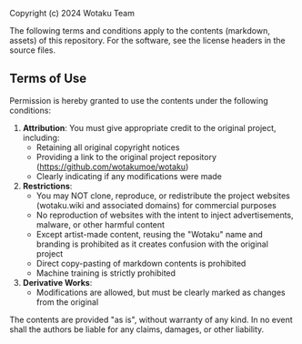 Copyright (c) 2024 Wotaku Team

The following terms and conditions apply to the contents (markdown, assets) of this repository. For the software, see the license headers in the source files.

## Terms of Use

Permission is hereby granted to use the contents under the following conditions:

1. **Attribution**: You must give appropriate credit to the original project, including:
   - Retaining all original copyright notices
   - Providing a link to the original project repository (https://github.com/wotakumoe/wotaku)
   - Clearly indicating if any modifications were made
2. **Restrictions**:
   - You may NOT clone, reproduce, or redistribute the project websites (wotaku.wiki and associated domains) for commercial purposes
   - No reproduction of websites with the intent to inject advertisements, malware, or other harmful content
   - Except artist-made content, reusing the "Wotaku" name and branding is prohibited as it creates confusion with the original project
   - Direct copy-pasting of markdown contents is prohibited
   - Machine training is strictly prohibited
3. **Derivative Works**:
   - Modifications are allowed, but must be clearly marked as changes from the original

The contents are provided "as is", without warranty of any kind. In no event shall the authors be liable for any claims, damages, or other liability.
